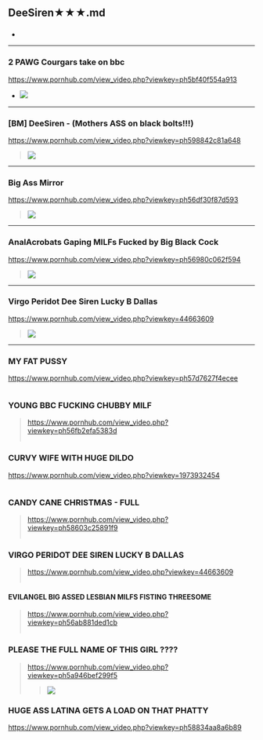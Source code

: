 ## DeeSiren★★★.md
### 

- ![]()
---
### 2 PAWG Courgars take on bbc
https://www.pornhub.com/view_video.php?viewkey=ph5bf40f554a913
- ![](https://ci.phncdn.com/videos/201811/20/192975561/original/(m=ecuKGgaaaa)(mh=-YWpoAHgokqAy9xA)8.jpg)
---
### [BM] DeeSiren - (Mothers ASS on black bolts!!!)
https://www.pornhub.com/view_video.php?viewkey=ph598842c81a648
>![](https://ci.phncdn.com/videos/201708/07/127602641/original/(m=ecuKGgaaaa)(mh=rUgmPD-jgXgPQE7e)12.jpg)
---
### Big Ass Mirror
https://www.pornhub.com/view_video.php?viewkey=ph56df30f87d593
>![](https://ci.phncdn.com/videos/201603/08/70578881/original/(m=ecuKGgaaaa)(mh=1zUGklCLotdz9Wmb)8.jpg)
---
### AnalAcrobats Gaping MILFs Fucked by Big Black Cock
https://www.pornhub.com/view_video.php?viewkey=ph56980c062f594
>![](https://ci.phncdn.com/videos/201601/14/66067491/original/(m=ecuKGgaaaa)(mh=w_GQ-1alkyPZt1vV)9.jpg)
---
### Virgo Peridot Dee Siren Lucky B Dallas
https://www.pornhub.com/view_video.php?viewkey=44663609
>![](https://ci.phncdn.com/videos/201507/25/53694251/original/(m=ecuKGgaaaa)(mh=HEcxswVtevDiQs55)9.jpg)
---
### MY FAT PUSSY
https://www.pornhub.com/view_video.php?viewkey=ph57d7627f4ecee
>![]()
### YOUNG BBC FUCKING CHUBBY MILF
>https://www.pornhub.com/view_video.php?viewkey=ph56fb2efa5383d
>>![]()
### CURVY WIFE WITH HUGE DILDO
https://www.pornhub.com/view_video.php?viewkey=1973932454
>>![]()
### CANDY CANE CHRISTMAS - FULL
>https://www.pornhub.com/view_video.php?viewkey=ph58603c25891f9
>>![]()
### VIRGO PERIDOT DEE SIREN LUCKY B DALLAS
>https://www.pornhub.com/view_video.php?viewkey=44663609
>>![]()
#### EVILANGEL BIG ASSED LESBIAN MILFS FISTING THREESOME
>https://www.pornhub.com/view_video.php?viewkey=ph56ab881ded1cb
>>![]()
### PLEASE THE FULL NAME OF THIS GIRL ????
>https://www.pornhub.com/view_video.php?viewkey=ph5a946bef299f5
>>![](https://bi.phncdn.com/videos/201802/26/156134912/original/(m=ecuKGgaaaa)(mh=l6-CmEA4fHsxUAmy)11.jpg)
### HUGE ASS LATINA GETS A LOAD ON THAT PHATTY
https://www.pornhub.com/view_video.php?viewkey=ph58834aa8a6b89
>![]()
